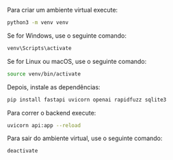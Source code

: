 Para criar um ambiente virtual execute:

```bash
python3 -m venv venv
```

Se for Windows, use o seguinte comando:

```bash
venv\Scripts\activate
```

Se for Linux ou macOS, use o seguinte comando:

```bash
source venv/bin/activate
```

Depois, instale as dependências:

```bash
pip install fastapi uvicorn openai rapidfuzz sqlite3
```


Para correr o backend execute:

```bash
uvicorn api:app --reload
```


Para sair do ambiente virtual, use o seguinte comando:

```bash
deactivate
```